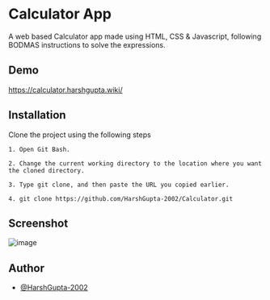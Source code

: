 # Calculator App

A web based Calculator app made using HTML, CSS & Javascript, following BODMAS instructions to solve the expressions.


## Demo

https://calculator.harshgupta.wiki/

## Installation

Clone the project using the following steps

    1. Open Git Bash.

    2. Change the current working directory to the location where you want the cloned directory.

    3. Type git clone, and then paste the URL you copied earlier.

    4. git clone https://github.com/HarshGupta-2002/Calculator.git
    
## Screenshot

![image](https://github.com/HarshGupta-2002/Calculator/assets/81915099/2eeacb9d-408a-4902-9691-d8cb6068c3fb)



## Author

- [@HarshGupta-2002](https://github.com/HarshGupta-2002)

